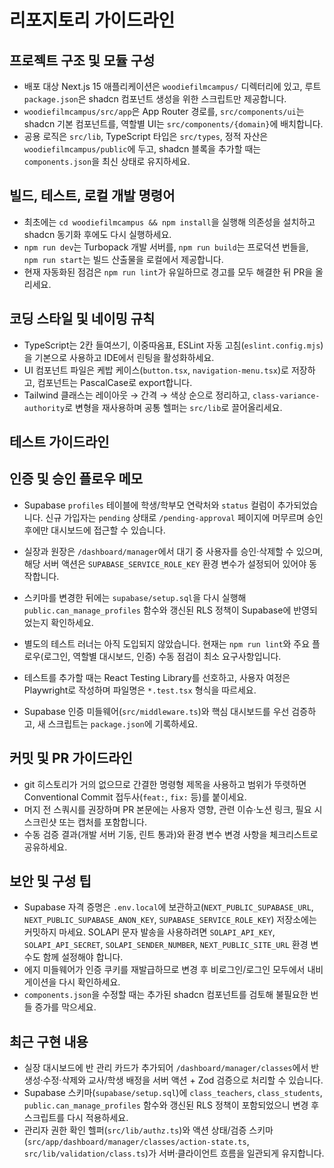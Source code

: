 # 리포지토리 가이드라인

## 프로젝트 구조 및 모듈 구성
- 배포 대상 Next.js 15 애플리케이션은 `woodiefilmcampus/` 디렉터리에 있고, 루트 `package.json`은 shadcn 컴포넌트 생성을 위한 스크립트만 제공합니다.
- `woodiefilmcampus/src/app`은 App Router 경로를, `src/components/ui`는 shadcn 기본 컴포넌트를, 역할별 UI는 `src/components/{domain}`에 배치합니다.
- 공용 로직은 `src/lib`, TypeScript 타입은 `src/types`, 정적 자산은 `woodiefilmcampus/public`에 두고, shadcn 블록을 추가할 때는 `components.json`을 최신 상태로 유지하세요.

## 빌드, 테스트, 로컬 개발 명령어
- 최초에는 `cd woodiefilmcampus && npm install`을 실행해 의존성을 설치하고 shadcn 동기화 후에도 다시 실행하세요.
- `npm run dev`는 Turbopack 개발 서버를, `npm run build`는 프로덕션 번들을, `npm run start`는 빌드 산출물을 로컬에서 제공합니다.
- 현재 자동화된 점검은 `npm run lint`가 유일하므로 경고를 모두 해결한 뒤 PR을 올리세요.

## 코딩 스타일 및 네이밍 규칙
- TypeScript는 2칸 들여쓰기, 이중따옴표, ESLint 자동 고침(`eslint.config.mjs`)을 기본으로 사용하고 IDE에서 린팅을 활성화하세요.
- UI 컴포넌트 파일은 케밥 케이스(`button.tsx`, `navigation-menu.tsx`)로 저장하고, 컴포넌트는 PascalCase로 export합니다.
- Tailwind 클래스는 레이아웃 → 간격 → 색상 순으로 정리하고, `class-variance-authority`로 변형을 재사용하며 공통 헬퍼는 `src/lib`로 끌어올리세요.

## 테스트 가이드라인

## 인증 및 승인 플로우 메모
- Supabase `profiles` 테이블에 학생/학부모 연락처와 `status` 컬럼이 추가되었습니다. 신규 가입자는 `pending` 상태로 `/pending-approval` 페이지에 머무르며 승인 후에만 대시보드에 접근할 수 있습니다.
- 실장과 원장은 `/dashboard/manager`에서 대기 중 사용자를 승인·삭제할 수 있으며, 해당 서버 액션은 `SUPABASE_SERVICE_ROLE_KEY` 환경 변수가 설정되어 있어야 동작합니다.
- 스키마를 변경한 뒤에는 `supabase/setup.sql`을 다시 실행해 `public.can_manage_profiles` 함수와 갱신된 RLS 정책이 Supabase에 반영되었는지 확인하세요.

- 별도의 테스트 러너는 아직 도입되지 않았습니다. 현재는 `npm run lint`와 주요 플로우(로그인, 역할별 대시보드, 인증) 수동 점검이 최소 요구사항입니다.
- 테스트를 추가할 때는 React Testing Library를 선호하고, 사용자 여정은 Playwright로 작성하며 파일명은 `*.test.tsx` 형식을 따르세요.
- Supabase 인증 미들웨어(`src/middleware.ts`)와 핵심 대시보드를 우선 검증하고, 새 스크립트는 `package.json`에 기록하세요.

## 커밋 및 PR 가이드라인
- git 히스토리가 거의 없으므로 간결한 명령형 제목을 사용하고 범위가 뚜렷하면 Conventional Commit 접두사(`feat:`, `fix:` 등)를 붙이세요.
- 머지 전 스쿼시를 권장하며 PR 본문에는 사용자 영향, 관련 이슈·노션 링크, 필요 시 스크린샷 또는 캡처를 포함합니다.
- 수동 검증 결과(개발 서버 기동, 린트 통과)와 환경 변수 변경 사항을 체크리스트로 공유하세요.

## 보안 및 구성 팁
- Supabase 자격 증명은 `.env.local`에 보관하고(`NEXT_PUBLIC_SUPABASE_URL`, `NEXT_PUBLIC_SUPABASE_ANON_KEY`, `SUPABASE_SERVICE_ROLE_KEY`) 저장소에는 커밋하지 마세요. SOLAPI 문자 발송을 사용하려면 `SOLAPI_API_KEY`, `SOLAPI_API_SECRET`, `SOLAPI_SENDER_NUMBER`, `NEXT_PUBLIC_SITE_URL` 환경 변수도 함께 설정해야 합니다.
- 에지 미들웨어가 인증 쿠키를 재발급하므로 변경 후 비로그인/로그인 모두에서 내비게이션을 다시 확인하세요.
- `components.json`을 수정할 때는 추가된 shadcn 컴포넌트를 검토해 불필요한 번들 증가를 막으세요.

## 최근 구현 내용
- 실장 대시보드에 반 관리 카드가 추가되어 `/dashboard/manager/classes`에서 반 생성·수정·삭제와 교사/학생 배정을 서버 액션 + Zod 검증으로 처리할 수 있습니다.
- Supabase 스키마(`supabase/setup.sql`)에 `class_teachers`, `class_students`, `public.can_manage_profiles` 함수와 갱신된 RLS 정책이 포함되었으니 변경 후 스크립트를 다시 적용하세요.
- 관리자 권한 확인 헬퍼(`src/lib/authz.ts`)와 액션 상태/검증 스키마(`src/app/dashboard/manager/classes/action-state.ts`, `src/lib/validation/class.ts`)가 서버·클라이언트 흐름을 일관되게 유지합니다.
